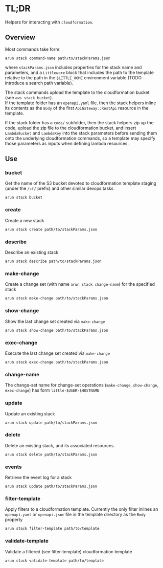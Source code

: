 # TL;DR

Helpers for interacting with `cloudformation`.

## Overview

Most commands take form:
```
arun stack command-name path/to/stackParams.json
```
where `stackParams.json` includes properties for the stack name and parameters, and a `Littleware` block that includes the path to the template relative to the path in the `$LITTLE_HOME` environment variable (TODO - introduce a search path variable).

The stack commands upload the template to the cloudformation bucket (see `aws stack bucket`).  
If the template folder has an `openapi.yaml` file, then the stack helpers inline its contents as the `Body` of the first `ApiGateway::RestApi` resource in the template.

If the stack folder has a `code/` subfolder, then the stack helpers zip up the code, upload the zip file to the cloudformation bucket, and insert `LambdaBucket` and `LambdaKey` into the stack parameters before sending them onto the underlying cloudformation commands, so a template may specify those parameters as inputs when defining lambda resources.


## Use

### bucket

Get the name of the S3 bucket devoted to cloudformation template staging (under the `/cf/` prefix) and other similar devops tasks.

```
arun stack bucket
```

### create

Create a new stack

```
arun stack create path/to/stackParams.json
```

### describe

Describe an existing stack

```
arun stack describe path/to/stackParams.json
```

### make-change

Create a change set (with name `arun stack change-name`) for the specified stack

```
arun stack make-change path/to/stackParams.json
```

### show-change

Show the last change set created via `make-change`

```
arun stack show-change path/to/stackParams.json
```

### exec-change

Execute the last change set created via `make-change`

```
arun stack exec-change path/to/stackParams.json
```

### change-name

The change-set name for change-set operations (`make-change`, `show-change`, `exec-change`) has form `little-$USER-$HOSTNAME` 

### update

Update an existing stack

```
arun stack update path/to/stackParams.json
```

### delete

Delete an existing stack, and its associated resources.

```
arun stack delete path/to/stackParams.json
```

### events

Retrieve the event log for a stack

```
arun stack update path/to/stackParams.json
```

### filter-template

Apply filters to a cloudformation template.
Currently the only filter inlines an `openapi.yaml` or `openapi.json` file in the template directory as the `Body` property

```
arun stack filter-template path/to/template
```

### validate-template

Validate a filtered (see filter-template) cloudformation template

```
arun stack validate-template path/to/template
```
